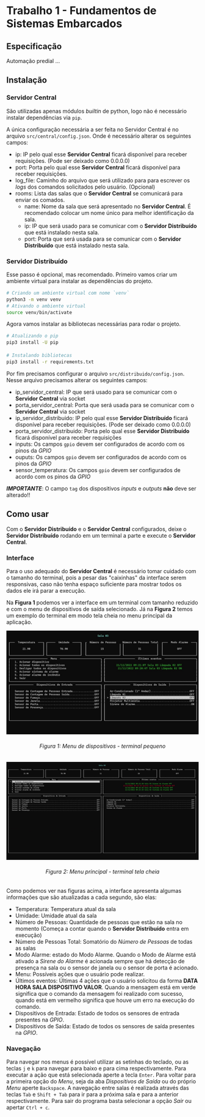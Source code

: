 # Trabalho 1 - Fundamentos de Sistemas Embarcados

## Especificação

Automação predial ...

## Instalação

### Servidor Central

São utilizadas apenas módulos _builtin_ de python, logo não é necessário instalar dependências via `pip`.

A única configuração necessária a ser feita no Servidor Central é no arquivo `src/central/config.json`. Onde é necessário alterar os seguintes campos:

- ip: IP pelo qual esse **Servidor Central** ficará disponível para receber requisições. (Pode ser deixado como 0.0.0.0)
- port: Porta pelo qual esse **Servidor Central** ficará disponível para receber requisições.
- log_file: Caminho do arquivo que será utilizado para para escrever os _logs_ dos comandos solicitados pelo usuário. (Opcional)
- rooms: Lista das salas que o **Servidor Central** se comunicará para enviar os comados.
    - name: Nome da sala que será apresentado no **Servidor Central**. É recomendado colocar um nome único para melhor identificação da sala.
    - ip: IP que será usado para se comunicar com o **Servidor Distribuído** que está instalado nesta sala.
    - port: Porta que será usada para se comunicar com o **Servidor Distribuído** que está instalado nesta sala.

### Servidor Distribuído

Esse passo é opcional, mas recomendado. Primeiro vamos criar um ambiente virtual para instalar as dependências do projeto.

```bash
# Criando um ambiente virtual com nome `venv`
python3 -m venv venv
# Ativando o ambiente virtual
source venv/bin/activate
```

Agora vamos instalar as bibliotecas necessárias para rodar o projeto.

```bash
# Atualizando o pip
pip3 install -U pip

# Instalando bibliotecas
pip3 install -r requirements.txt
```

Por fim precisamos configurar o arquivo `src/distribuido/config.json`. Nesse arquivo precisamos alterar os seguintes campos:

- ip_servidor_central: IP que será usado para se comunicar com o **Servidor Central** via socket
- porta_servidor_central: Porta que será usada para se comunicar com o **Servidor Central** via socket
- ip_servidor_distribuido: IP pelo qual esse **Servidor Distribuído** ficará disponível para receber requisições. (Pode ser deixado como 0.0.0.0)
- porta_servidor_distribuido: Porta pelo qual esse **Servidor Distribuído** ficará disponível para receber requisições
- inputs: Os campos `gpio` devem ser configurados de acordo com os pinos da *GPIO*
- ouputs: Os campos `gpio` devem ser configurados de acordo com os pinos da *GPIO*
- sensor_temperatura: Os campos `gpio` devem ser configurados de acordo com os pinos da *GPIO*

_**IMPORTANTE**_: O campo `tag` dos dispositivos _inputs_ e _outputs_ **não** deve ser alterado!!

## Como usar

Com o **Servidor Distribuído** e o **Servidor Central** configurados, deixe o **Servidor Distribuído** rodando em um terminal a parte e execute o **Servidor Central**.

### Interface

Para o uso adequado do **Servidor Central** é necessário tomar cuidado com o tamanho do terminal, pois a pesar das "caixinhas" da interface serem responsivas, caso não tenha espaço suficiente para mostrar todos os dados ele irá parar a execução.

Na **Figura 1** podemos ver a interface em um terminal com tamanho reduzido e com o menu de dispositivos de saída selecionado. Já na **Figura 2** temos um exemplo do terminal em modo tela cheia no menu principal da aplicação.

![Imagem da interface grande no menu de dispositivos](./device-menu.jpg)
<h6 style="text-align:center">Figura 1: Menu de dispositivos - terminal pequeno</h6>

![Imagem da interface grande no menu principal](./main-menu.jpg)
<h6 style="text-align:center">Figura 2: Menu principal - terminal tela cheia</h6>

Como podemos ver nas figuras acima, a interface apresenta algumas informações que são atualizadas a cada segundo, são elas:

- Temperatura: Temperatura atual da sala
- Umidade: Umidade atual da sala
- Número de Pessoas: Quantidade de pessoas que estão na sala no momento (Começa a contar quando o **Servidor Distribuído** entra em execução)
- Número de Pessoas Total: Somatório do _Número de Pessoas_ de todas as salas
- Modo Alarme: estado do Modo Alarme. Quando o Modo de Alarme está ativado a _Sirene do Alarme_ é acionada sempre que há detecção de presença na sala ou o sensor de janela ou o sensor de porta é acionado.
- Menu: Possíveis ações que o usuário pode realizar.
- Últimos eventos: Últimas 4 ações que o usuário solicitou da forma **DATA HORA SALA DISPOSITIVO VALOR**. Quando a mensagem está em verde significa que o comando da mensagem foi realizado com sucesso, quando está em vermelho significa que houve um erro na execução do comando.
- Dispositivos de Entrada: Estado de todos os sensores de entrada presentes na _GPIO_.
- Dispositivos de Saída: Estado de todos os sensores de saída presentes na _GPIO_.

### Navegação

Para navegar nos menus é possível utilizar as setinhas do teclado, ou as teclas `j` e `k` para navegar para baixo e para cima respectivamente. Para executar a ação que está selecionada aperte a tecla `Enter`. Para voltar para a primeira opção do _Menu_, seja da aba _Dispositivos de Saída_ ou do próprio _Menu_ aperte `Backspace`. A navegação entre salas é realizada através das teclas `Tab` e `Shift + Tab` para ir para a próxima sala e para a anterior respectivamente. Para sair do programa basta selecionar a opção _Sair_ ou apertar `Ctrl + c`.
